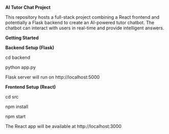 **AI Tutor Chat Project**

This repository hosts a full-stack project combining a React frontend and potentially a Flask backend to create an AI-powered tutor chatbot. The chatbot can interact with users in real-time and provide intelligent answers.


**Getting Started**

**Backend Setup (Flask)**

cd backend

python app.py

Flask server will run on http://localhost:5000


**Frontend Setup (React)**

cd src

npm install

npm start

The React app will be available at http://localhost:3000
